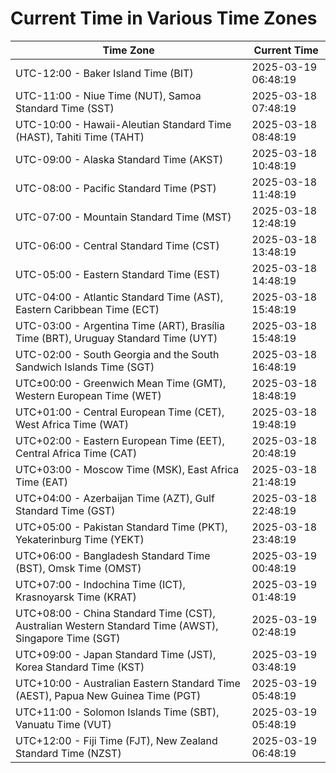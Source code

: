# Current Time in Various Time Zones

| Time Zone | Current Time |
|-----------|--------------|
| UTC-12:00 - Baker Island Time (BIT) | 2025-03-19 06:48:19 |
| UTC-11:00 - Niue Time (NUT), Samoa Standard Time (SST) | 2025-03-18 07:48:19 |
| UTC-10:00 - Hawaii-Aleutian Standard Time (HAST), Tahiti Time (TAHT) | 2025-03-18 08:48:19 |
| UTC-09:00 - Alaska Standard Time (AKST) | 2025-03-18 10:48:19 |
| UTC-08:00 - Pacific Standard Time (PST) | 2025-03-18 11:48:19 |
| UTC-07:00 - Mountain Standard Time (MST) | 2025-03-18 12:48:19 |
| UTC-06:00 - Central Standard Time (CST) | 2025-03-18 13:48:19 |
| UTC-05:00 - Eastern Standard Time (EST) | 2025-03-18 14:48:19 |
| UTC-04:00 - Atlantic Standard Time (AST), Eastern Caribbean Time (ECT) | 2025-03-18 15:48:19 |
| UTC-03:00 - Argentina Time (ART), Brasília Time (BRT), Uruguay Standard Time (UYT) | 2025-03-18 15:48:19 |
| UTC-02:00 - South Georgia and the South Sandwich Islands Time (SGT) | 2025-03-18 16:48:19 |
| UTC±00:00 - Greenwich Mean Time (GMT), Western European Time (WET) | 2025-03-18 18:48:19 |
| UTC+01:00 - Central European Time (CET), West Africa Time (WAT) | 2025-03-18 19:48:19 |
| UTC+02:00 - Eastern European Time (EET), Central Africa Time (CAT) | 2025-03-18 20:48:19 |
| UTC+03:00 - Moscow Time (MSK), East Africa Time (EAT) | 2025-03-18 21:48:19 |
| UTC+04:00 - Azerbaijan Time (AZT), Gulf Standard Time (GST) | 2025-03-18 22:48:19 |
| UTC+05:00 - Pakistan Standard Time (PKT), Yekaterinburg Time (YEKT) | 2025-03-18 23:48:19 |
| UTC+06:00 - Bangladesh Standard Time (BST), Omsk Time (OMST) | 2025-03-19 00:48:19 |
| UTC+07:00 - Indochina Time (ICT), Krasnoyarsk Time (KRAT) | 2025-03-19 01:48:19 |
| UTC+08:00 - China Standard Time (CST), Australian Western Standard Time (AWST), Singapore Time (SGT) | 2025-03-19 02:48:19 |
| UTC+09:00 - Japan Standard Time (JST), Korea Standard Time (KST) | 2025-03-19 03:48:19 |
| UTC+10:00 - Australian Eastern Standard Time (AEST), Papua New Guinea Time (PGT) | 2025-03-19 05:48:19 |
| UTC+11:00 - Solomon Islands Time (SBT), Vanuatu Time (VUT) | 2025-03-19 05:48:19 |
| UTC+12:00 - Fiji Time (FJT), New Zealand Standard Time (NZST) | 2025-03-19 06:48:19 |
